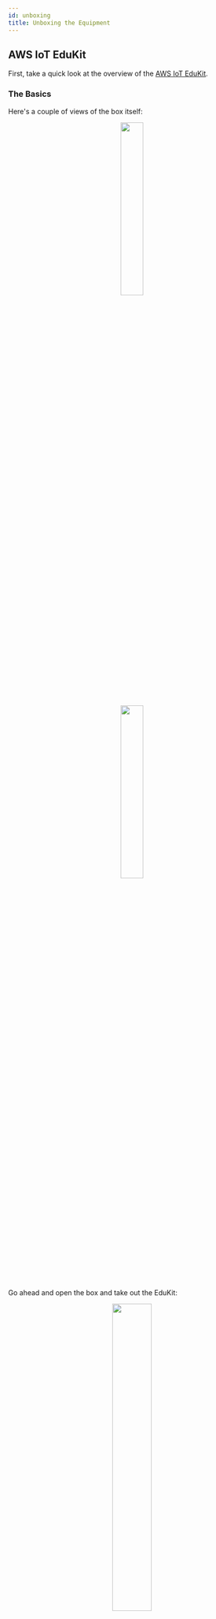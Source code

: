 ```yaml
---
id: unboxing
title: Unboxing the Equipment
---
```


## AWS IoT EduKit

First, take a quick look at the overview of the [AWS IoT EduKit](https://aws.amazon.com/iot/edukit/).

### The Basics

Here's a couple of views of the box itself: 

<p align="center">

<img src="/img/workshops/starter/EduKit-Unbox-1.png" width="30%" />

</p>

<p align="center">

<img src="/img/workshops/starter/EduKit-Unbox-2.png" width="30%" />

</p>

Go ahead and open the box and take out the EduKit:
<p align="center">

<img src="/img/workshops/starter/EduKit-Unbox-3.png" width="40%" />

</p>

Remove the USB-C cable and insert the USB-C end into the EduKit as shown:
<p align="center">

<img src="/img/workshops/starter/EduKit-USB-Plugin.png" width="40%" />

</p>

### EduKit visual overview
Familiarize yourself with the EduKit ports, buttons, and additional features as shown below.

<p align="center">

<img src="/img/workshops/starter/edukit-front.png" width="60%" />

<p />
<hr width="60%"/>
<p />

<img src="/img/workshops/starter/edukit-left.png" width="60%" />

<p />
<hr width="60%"/>
<p />

<img src="/img/workshops/starter/edukit-right.png" width="60%" />

<p />
<hr width="60%"/>
<p />

<img src="/img/workshops/starter/edukit-back.png" width="60%" />

<p />
<hr width="60%"/>
<p />

<img src="/img/workshops/starter/edukit-top.png" width="60%" />

<p />
<hr width="60%"/>
<p />

<img src="/img/workshops/starter/edukit-bottom.png" width="60%" />

<p />
<hr width="60%"/>
<p />

</p>


### Additional components
Below are some additional components that connect to AWS IoT EduKit and will be used in the workshop . 

#### GPS unit

<p align="center">

<img src="/img/workshops/starter/GPS.png" width="50%" />

</p>

<p align="center">

<img src="/img/workshops/starter/GPS-back.png" width="30%" />

</p>

#### Grove connector cables

<p align="center">

<img src="/img/workshops/starter/edukit-connector.png" width="80%" />

</p>

#### 3:1 Hub

<p align="center">

<img src="/img/workshops/starter/Sensor-Wiring.png" width="60%" />

</p>

#### Encoder and ENV III Sensors

<p align="center">

<img src="/img/workshops/starter/Encoder_and_Env.png" width="40%" />

</p>





